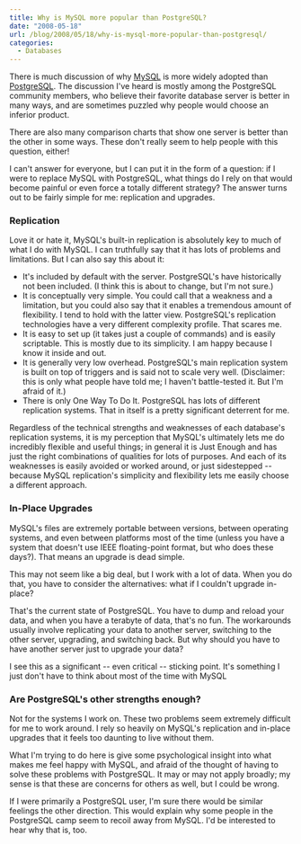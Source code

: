 ```yaml
---
title: Why is MySQL more popular than PostgreSQL?
date: "2008-05-18"
url: /blog/2008/05/18/why-is-mysql-more-popular-than-postgresql/
categories:
  - Databases
---
```

There is much discussion of why [MySQL][1] is more widely adopted than [PostgreSQL][2]. The discussion I've heard is mostly among the PostgreSQL community members, who believe their favorite database server is better in many ways, and are sometimes puzzled why people would choose an inferior product.

There are also many comparison charts that show one server is better than the other in some ways. These don't really seem to help people with this question, either!

I can't answer for everyone, but I can put it in the form of a question: if I were to replace MySQL with PostgreSQL, what things do I rely on that would become painful or even force a totally different strategy? The answer turns out to be fairly simple for me: replication and upgrades.

### Replication

Love it or hate it, MySQL's built-in replication is absolutely key to much of what I do with MySQL. I can truthfully say that it has lots of problems and limitations. But I can also say this about it:

*   It's included by default with the server. PostgreSQL's have historically not been included. (I think this is about to change, but I'm not sure.)
*   It is conceptually very simple. You could call that a weakness and a limitation, but you could also say that it enables a tremendous amount of flexibility. I tend to hold with the latter view. PostgreSQL's replication technologies have a very different complexity profile. That scares me.
*   It is easy to set up (it takes just a couple of commands) and is easily scriptable. This is mostly due to its simplicity. I am happy because I know it inside and out.
*   It is generally very low overhead. PostgreSQL's main replication system is built on top of triggers and is said not to scale very well. (Disclaimer: this is only what people have told me; I haven't battle-tested it. But I'm afraid of it.)
*   There is only One Way To Do It. PostgreSQL has lots of different replication systems. That in itself is a pretty significant deterrent for me.

Regardless of the technical strengths and weaknesses of each database's replication systems, it is my perception that MySQL's ultimately lets me do incredibly flexible and useful things; in general it is Just Enough and has just the right combinations of qualities for lots of purposes. And each of its weaknesses is easily avoided or worked around, or just sidestepped -- because MySQL replication's simplicity and flexibility lets me easily choose a different approach.

### In-Place Upgrades

MySQL's files are extremely portable between versions, between operating systems, and even between platforms most of the time (unless you have a system that doesn't use IEEE floating-point format, but who does these days?). That means an upgrade is dead simple.

This may not seem like a big deal, but I work with a lot of data. When you do that, you have to consider the alternatives: what if I couldn't upgrade in-place?

That's the current state of PostgreSQL. You have to dump and reload your data, and when you have a terabyte of data, that's no fun. The workarounds usually involve replicating your data to another server, switching to the other server, upgrading, and switching back. But why should you have to have another server just to upgrade your data?

I see this as a significant -- even critical -- sticking point. It's something I just don't have to think about most of the time with MySQL

### Are PostgreSQL's other strengths enough?

Not for the systems I work on. These two problems seem extremely difficult for me to work around. I rely so heavily on MySQL's replication and in-place upgrades that it feels too daunting to live without them.

What I'm trying to do here is give some psychological insight into what makes me feel happy with MySQL, and afraid of the thought of having to solve these problems with PostgreSQL. It may or may not apply broadly; my sense is that these are concerns for others as well, but I could be wrong.

If I were primarily a PostgreSQL user, I'm sure there would be similar feelings the other direction. This would explain why some people in the PostgreSQL camp seem to recoil away from MySQL. I'd be interested to hear why that is, too.

 [1]: http://www.mysql.com/
 [2]: http://www.postgresql.org/
